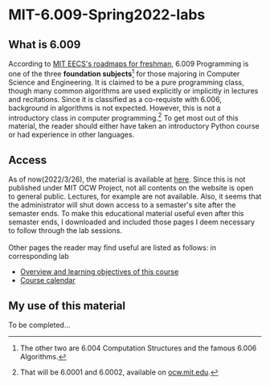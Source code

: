 # MIT-6.009-Spring2022-labs

## What is 6.009
According to [MIT EECS's roadmaps for freshman](https://www.eecs.mit.edu/docs/ug/freshman_roadmaps.pdf), 6.009 Programming is one of the three **foundation subjects**[^1]
for those majoring in Computer Science and Engineering. It is claimed to be a pure programming class, though many common algorithms are used explicitly or implicitly in
lectures and recitations. Since it is classified as a co-requiste with 6.006, background in algorithms is not expected. However, this is not a introductory class in computer
programming.[^2] To get most out of this material, the reader should either have taken an introductory Python course or had experience in other languages.

## Access
As of now(2022/3/26), the material is available at [here](https://py.mit.edu/spring22). Since this is not published under MIT OCW Project, not all contents on the website is 
open to general public. Lectures, for example are not available. Also, it seems that the administrator will shut down access to a semaster's site after the 
semaster ends. To make this educational material useful even after this semaster ends, I downloaded and included those pages I deem necessary to follow through the lab 
sessions. \
\
Other pages the reader may find useful are listed as follows: in corresponding lab
- [Overview and learning objectives of this course](https://github.com/nilumbra/MIT-6.009-Spring2022-labs/blob/master/Basic%20Course%20Information%20_%206.009%20Spring%202022.pdf)
- [Course calendar](https://github.com/nilumbra/MIT-6.009-Spring2022-labs/blob/master/6.009%20Spring%202022.pdf)

## My use of this material
To be completed...

[^1]: The other two are 6.004 Computation Structures and the famous 6.006 Algorithms.
[^2]: That will be 6.0001 and 6.0002, available on [ocw.mit.edu](ocw.mit.edu).
